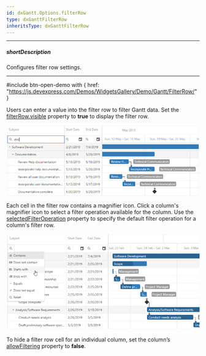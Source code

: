 ```yaml
---
id: dxGantt.Options.filterRow
type: dxGanttFilterRow
inheritsType: dxGanttFilterRow
---
```

---
##### shortDescription
Configures filter row settings.

---

#include btn-open-demo with {
    href: "https://js.devexpress.com/Demos/WidgetsGallery/Demo/Gantt/FilterRow/"
}

Users can enter a value into the filter row to filter Gantt data. Set the [filterRow.visible](/api-reference/_hidden/dxGanttFilterRow/visible.md '/Documentation/ApiReference/UI_Components/dxGantt/Configuration/filterRow/#visible') property to **true** to display the filter row.

![DevExtreme Gantt - Filter Row](/images/Gantt/filter-row.png)

Each cell in the filter row contains a magnifier icon. Click a column's magnifier icon to select a filter operation available for the column. Use the [selectedFilterOperation](/api-reference/_hidden/GridBaseColumn/selectedFilterOperation.md '/Documentation/ApiReference/UI_Components/dxGantt/Configuration/columns/#selectedFilterOperation') property to specify the default filter operation for a column's filter row. 

![DevExtreme Gantt - Filter Row](/images/Gantt/filter-row-icon.png)

To hide a filter row cell for an individual column, set the column’s [allowFiltering](/api-reference/_hidden/GridBaseColumn/allowFiltering.md '/Documentation/ApiReference/UI_Components/dxGantt/Configuration/columns/#allowFiltering') property to **false**.
